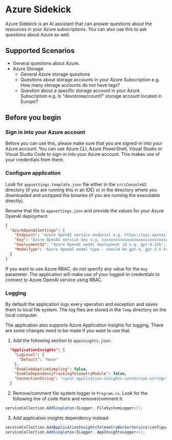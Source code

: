 # Azure Sidekick

Azure Sidekick is an AI assistant that can answer questions about the resources in your Azure subscriptions. 
You can also use this to ask questions about Azure as well.

## Supported Scenarios

- General questions about Azure.
- Azure Storage
  - General Azure storage questions
  - Questions about storage accounts in your Azure Subscription e.g. How many storage accounts do not have tags?
  - Question about a specific storage account in your Azure Subscription e.g. Is "devstoreaccount1" storage account located in Europe?

## Before you begin

### Sign in into your Azure account
Before you can use this, please make sure that you are signed-in into your Azure account. You can use Azure CLI,
Azure PowerShell, Visual Studio or Visual Studio Code to sign-in into your Azure account. This makes use of your
credentials from there.

### Configure application
Look for `appsettings.template.json` file either in the `src\ConsoleUI` directory (if you are running this in an IDE)
or in the directory where you downloaded and unzipped the binaries (if you are running the executable directly).

Rename that file to `appsettings.json` and provide the values for your Azure OpenAI deployment.

```json
{
  "AzureOpenAISettings": {
    "Endpoint": "Azure OpenAI service endpoint e.g. https://xyz.openai.azure.com/>",
    "Key": "Azure OpenAI service key e.g. xxxxxxxxxxxxxxxxxxxxxxxxxxxxxxxx",
    "DeploymentId": "Azure OpenAI model deployment id e.g. gpt-4-32k",
    "ModelType": "Azure OpenAI model type - should be gpt-4, gpt-3.5-turbo or gpt-35-turbo. Needed for token calculation."
  }
}
```

If you want to use Azure RBAC, do not specify any value for the `Key` parameter. The application will make use of your logged-in credentials
to connect to Azure OpenAI service using RBAC.

### Logging
By default the application logs every operation and exception and saves them to local file system.
The log files are stored in the `Temp` directory on the local computer.

The application also supports Azure Application Insights for logging.
There are some changes need to be made if you want to use that.

1. Add the following section to `appinsights.json`:

```json
  "ApplicationInsights": {
    "LogLevel": {
      "Default": "None"
    },
    "EnableAdaptiveSampling": false,
    "EnableDependencyTrackingTelemetryModule": false,
    "ConnectionString": "<your-application-insights-connection-string>"
  }
```

2. Remove/comment file system logger in `Program.cs`. Look for the following line of code there and remove/comment it:

```csharp
serviceCollection.AddSingleton<ILogger, FileSystemLogger>();
```

3. Add application insights dependency instead:

```csharp
serviceCollection.AddApplicationInsightsTelemetryWorkerService(configuration);
serviceCollection.AddSingleton<ILogger, AppInsightsLogger>();
```
